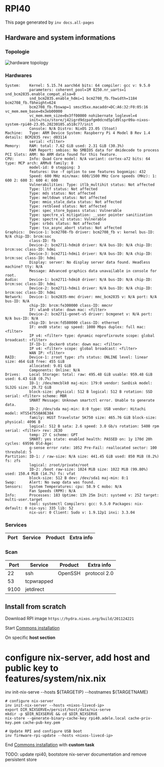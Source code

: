 # RPI40

This page generated by `inv docs.all-pages`

## Hardware and system informations

[comment]: (>>HOSTINFOS)


### Topologie


![hardware topology](https://raw.githubusercontent.com/badele/nix-homelab/master/docs/hosts/rpi40/topologie.svg)
 
        
### Hardwares

```
System:    Kernel: 5.15.74 aarch64 bits: 64 compiler: gcc v: 9.5.0 
           parameters: coherent_pool=1M 8250.nr_uarts=1 snd_bcm2835.enable_compat_alsa=0 
           snd_bcm2835.enable_hdmi=1 bcm2708_fb.fbwidth=1184 bcm2708_fb.fbheight=624 
           bcm2708_fb.fbswap=1 smsc95xx.macaddr=DC:A6:32:F0:05:16 vc_mem.mem_base=0x3eb00000 
           vc_mem.mem_size=0x3ff00000 nohibernate loglevel=4 
           init=/nix/store/j42igrd9dzpafgm0dcnd5pld9lspr09a-nixos-system-rpi40-23.05.20230105.a518c77/init 
           Console: N/A Distro: NixOS 23.05 (Stoat) 
Machine:   Type: ARM Device System: Raspberry Pi 4 Model B Rev 1.4 details: BCM2835 rev: d03114 
           serial: <filter> 
Memory:    RAM: total: 7.62 GiB used: 2.31 GiB (30.3%) 
           RAM Report: smbios: No SMBIOS data for dmidecode to process 
PCI Slots: ARM: No ARM data found for this feature. 
CPU:       Info: Quad Core model: N/A variant: cortex-a72 bits: 64 type: MCP arch: ARMv8 family: 8 
           model-id: 0 stepping: 3 
           features: Use -f option to see features bogomips: 432 
           Speed: 600 MHz min/max: 600/1500 MHz Core speeds (MHz): 1: 600 2: 600 3: 600 4: 600 
           Vulnerabilities: Type: itlb_multihit status: Not affected 
           Type: l1tf status: Not affected 
           Type: mds status: Not affected 
           Type: meltdown status: Not affected 
           Type: mmio_stale_data status: Not affected 
           Type: retbleed status: Not affected 
           Type: spec_store_bypass status: Vulnerable 
           Type: spectre_v1 mitigation: __user pointer sanitization 
           Type: spectre_v2 status: Vulnerable 
           Type: srbds status: Not affected 
           Type: tsx_async_abort status: Not affected 
Graphics:  Device-1: bcm2708-fb driver: bcm2708_fb v: kernel bus-ID: N/A chip-ID: brcm:soc 
           class-ID: fb 
           Device-2: bcm2711-hdmi0 driver: N/A bus-ID: N/A chip-ID: brcm:soc class-ID: hdmi 
           Device-3: bcm2711-hdmi1 driver: N/A bus-ID: N/A chip-ID: brcm:soc class-ID: hdmi 
           Display: server: No display server data found. Headless machine? tty: N/A 
           Message: Advanced graphics data unavailable in console for root. 
Audio:     Device-1: bcm2711-hdmi0 driver: N/A bus-ID: N/A chip-ID: brcm:soc class-ID: hdmi 
           Device-2: bcm2711-hdmi1 driver: N/A bus-ID: N/A chip-ID: brcm:soc class-ID: hdmi 
Network:   Device-1: bcm2835-mmc driver: mmc_bcm2835 v: N/A port: N/A bus-ID: N/A 
           chip-ID: brcm:fe300000 class-ID: mmcnr 
           IF: wlan0 state: down mac: <filter> 
           Device-2: bcm2711-genet-v5 driver: bcmgenet v: N/A port: N/A bus-ID: N/A 
           chip-ID: brcm:fd580000 class-ID: ethernet 
           IF: end0 state: up speed: 1000 Mbps duplex: full mac: <filter> 
           IP v4: <filter> type: dynamic noprefixroute scope: global broadcast: <filter> 
           IF-ID-1: docker0 state: down mac: <filter> 
           IP v4: <filter> scope: global broadcast: <filter> 
           WAN IP: <filter> 
RAID:      Device-1: zroot type: zfs status: ONLINE level: linear size: 464 GiB free: 455 GiB 
           allocated: 9.01 GiB 
           Components: Online: N/A 
Drives:    Local Storage: total: raw: 495.48 GiB usable: 959.48 GiB used: 6.43 GiB (0.7%) 
           ID-1: /dev/mmcblk0 maj-min: 179:0 vendor: SanDisk model: SL32G size: 29.72 GiB 
           block-size: physical: 512 B logical: 512 B rotation: SSD serial: <filter> scheme: MBR 
           SMART Message: Unknown smartctl error. Unable to generate data. 
           ID-2: /dev/sda maj-min: 8:0 type: USB vendor: Hitachi model: HTS547550A9E384 
           family: HGST Travelstar 5K750 size: 465.76 GiB block-size: physical: 4096 B 
           logical: 512 B sata: 2.6 speed: 3.0 Gb/s rotation: 5400 rpm serial: <filter> rev: JE3O 
           temp: 27 C scheme: GPT 
           SMART: yes state: enabled health: PASSED on: 1y 170d 20h cycles: 69596 Old-Age: 
           g-sense error rate: 1052 Pre-Fail: reallocated sector: 100 threshold: 5 
Partition: ID-1: / raw-size: N/A size: 441.45 GiB used: 850 MiB (0.2%) fs: zfs 
           logical: zroot/private/root 
           ID-2: /boot raw-size: 1024 MiB size: 1022 MiB (99.80%) used: 150.4 MiB (14.7%) fs: vfat 
           block-size: 512 B dev: /dev/sda1 maj-min: 8:1 
Swap:      Alert: No swap data was found. 
Sensors:   System Temperatures: cpu: 58.9 C mobo: N/A 
           Fan Speeds (RPM): N/A 
Info:      Processes: 183 Uptime: 13h 25m Init: systemd v: 252 target: multi-user.target 
           tool: systemctl Compilers: gcc: 9.5.0 Packages: nix-default: 0 nix-sys: 335 lib: 52 
           nix-usr: 0 Client: Sudo v: 1.9.12p1 inxi: 3.3.04
```

        
### Services

| Port | Service | Product | Extra info |
| ------ | ------ |------ |------ |


        
### Scan

| Port | Service | Product | Extra info |
| ------ | ------ |------ |------ |
|22|ssh|OpenSSH|protocol 2.0|
|53|tcpwrapped|||
|9100|jetdirect|||


        

[comment]: (<<HOSTINFOS)


## Install from scratch

Download RPI image `https://hydra.nixos.org/build/201124221`

Start [Commons installation](../installation.md)

On specific **host section**

# configure nix-server, <One time> add host and public key to features/system/nix.nix 
inv init-nix-serve --hosts ${TARGETIP} --hostnames ${TARGETNAME}

```
# configure nix-server
inv init-nix-server --hosts <nixos-livecd-ip>
export DIR_NIXSERVE=/persist/host/data/nix-serve
mkdir -p $DIR_NIXSERVE && cd $DIR_NIXSERVE  
nix-store --generate-binary-cache-key rpi40.adele.local cache-priv-key.pem cache-pub-key.pem

# Update RPI and configure USB boot
inv firmware-rpi-update --hosts <nixos-livecd-ip>
```

End [Commons installation](../installation.md) with **custom task**

TODO: update rpi40, bootstore nix-server documentation and remove persistent store